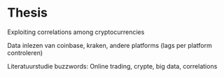 # Thesis
Exploiting correlations among cryptocurrencies

Data inlezen van coinbase, kraken, andere platforms (lags per platform controleren)

Literatuurstudie buzzwords: 
Online trading, crypte, big data, correlations
